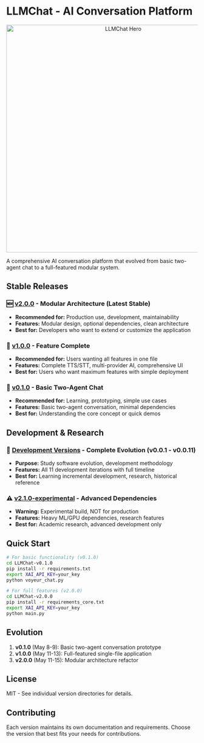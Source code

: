 # LLMChat - AI Conversation Platform

<p align="center">
  <img src="https://raw.githubusercontent.com/YourUsername/Github/main/.images/llmchat-hero.png" alt="LLMChat Hero" width="600" />
</p>

A comprehensive AI conversation platform that evolved from basic two-agent chat to a full-featured modular system.

## Stable Releases

### 🆕 [v2.0.0](./LLMChat-v2.0.0) - Modular Architecture (Latest Stable)
- **Recommended for:** Production use, development, maintainability
- **Features:** Modular design, optional dependencies, clean architecture
- **Best for:** Developers who want to extend or customize the application

### 🚀 [v1.0.0](./LLMChat-v1.0.0) - Feature Complete
- **Recommended for:** Users wanting all features in one file
- **Features:** Complete TTS/STT, multi-provider AI, comprehensive UI
- **Best for:** Users who want maximum features with simple deployment

### 🧪 [v0.1.0](./LLMChat-v0.1.0) - Basic Two-Agent Chat
- **Recommended for:** Learning, prototyping, simple use cases
- **Features:** Basic two-agent conversation, minimal dependencies
- **Best for:** Understanding the core concept or quick demos

## Development & Research

### 📁 [Development Versions](./development-versions/) - Complete Evolution (v0.0.1 - v0.0.11)
- **Purpose:** Study software evolution, development methodology
- **Features:** All 11 development iterations with full timeline
- **Best for:** Learning incremental development, research, historical reference

### ⚠️ [v2.1.0-experimental](./LLMChat-v2.1.0-experimental) - Advanced Dependencies
- **Warning:** Experimental build, NOT for production
- **Features:** Heavy ML/GPU dependencies, research features
- **Best for:** Academic research, advanced development only

## Quick Start

```bash
# For basic functionality (v0.1.0)
cd LLMChat-v0.1.0
pip install -r requirements.txt
export XAI_API_KEY=your_key
python voyeur_chat.py

# For full features (v2.0.0)
cd LLMChat-v2.0.0
pip install -r requirements_core.txt
export XAI_API_KEY=your_key
python main.py
```

## Evolution

1. **v0.1.0** (May 8-9): Basic two-agent conversation prototype
2. **v1.0.0** (May 11-13): Full-featured single-file application
3. **v2.0.0** (May 11-15): Modular architecture refactor

## License

MIT - See individual version directories for details.

## Contributing

Each version maintains its own documentation and requirements. Choose the version that best fits your needs for contributions.